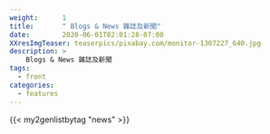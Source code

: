 ```yaml
---
weight:      1
title:       " Blogs & News 雜誌及新聞"
date:        2020-06-01T02:01:28-07:00
XXresImgTeaser: teaserpics/pixabay.com/monitor-1307227_640.jpg
description: >
    Blogs & News 雜誌及新聞
tags:
  - front
categories:
  - features
---
```


{{< my2genlistbytag "news" >}}

